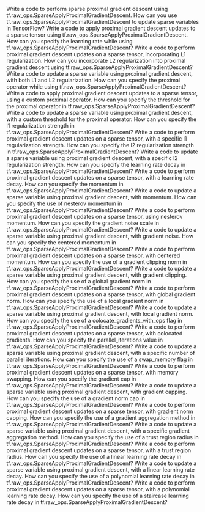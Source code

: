 Write a code to perform sparse proximal gradient descent using tf.raw_ops.SparseApplyProximalGradientDescent.
How can you use tf.raw_ops.SparseApplyProximalGradientDescent to update sparse variables in TensorFlow?
Write a code to apply proximal gradient descent updates to a sparse tensor using tf.raw_ops.SparseApplyProximalGradientDescent.
How can you specify the learning rate while using tf.raw_ops.SparseApplyProximalGradientDescent?
Write a code to perform proximal gradient descent updates on a sparse tensor, incorporating L1 regularization.
How can you incorporate L2 regularization into proximal gradient descent using tf.raw_ops.SparseApplyProximalGradientDescent?
Write a code to update a sparse variable using proximal gradient descent, with both L1 and L2 regularization.
How can you specify the proximal operator while using tf.raw_ops.SparseApplyProximalGradientDescent?
Write a code to apply proximal gradient descent updates to a sparse tensor, using a custom proximal operator.
How can you specify the threshold for the proximal operator in tf.raw_ops.SparseApplyProximalGradientDescent?
Write a code to update a sparse variable using proximal gradient descent, with a custom threshold for the proximal operator.
How can you specify the l1 regularization strength in tf.raw_ops.SparseApplyProximalGradientDescent?
Write a code to perform proximal gradient descent updates on a sparse tensor, with a specific l1 regularization strength.
How can you specify the l2 regularization strength in tf.raw_ops.SparseApplyProximalGradientDescent?
Write a code to update a sparse variable using proximal gradient descent, with a specific l2 regularization strength.
How can you specify the learning rate decay in tf.raw_ops.SparseApplyProximalGradientDescent?
Write a code to perform proximal gradient descent updates on a sparse tensor, with a learning rate decay.
How can you specify the momentum in tf.raw_ops.SparseApplyProximalGradientDescent?
Write a code to update a sparse variable using proximal gradient descent, with momentum.
How can you specify the use of nesterov momentum in tf.raw_ops.SparseApplyProximalGradientDescent?
Write a code to perform proximal gradient descent updates on a sparse tensor, using nesterov momentum.
How can you specify the gradient noise scale in tf.raw_ops.SparseApplyProximalGradientDescent?
Write a code to update a sparse variable using proximal gradient descent, with gradient noise.
How can you specify the centered momentum in tf.raw_ops.SparseApplyProximalGradientDescent?
Write a code to perform proximal gradient descent updates on a sparse tensor, with centered momentum.
How can you specify the use of a gradient clipping norm in tf.raw_ops.SparseApplyProximalGradientDescent?
Write a code to update a sparse variable using proximal gradient descent, with gradient clipping.
How can you specify the use of a global gradient norm in tf.raw_ops.SparseApplyProximalGradientDescent?
Write a code to perform proximal gradient descent updates on a sparse tensor, with global gradient norm.
How can you specify the use of a local gradient norm in tf.raw_ops.SparseApplyProximalGradientDescent?
Write a code to update a sparse variable using proximal gradient descent, with local gradient norm.
How can you specify the use of a colocate_gradients_with_ops flag in tf.raw_ops.SparseApplyProximalGradientDescent?
Write a code to perform proximal gradient descent updates on a sparse tensor, with colocated gradients.
How can you specify the parallel_iterations value in tf.raw_ops.SparseApplyProximalGradientDescent?
Write a code to update a sparse variable using proximal gradient descent, with a specific number of parallel iterations.
How can you specify the use of a swap_memory flag in tf.raw_ops.SparseApplyProximalGradientDescent?
Write a code to perform proximal gradient descent updates on a sparse tensor, with memory swapping.
How can you specify the gradient cap in tf.raw_ops.SparseApplyProximalGradientDescent?
Write a code to update a sparse variable using proximal gradient descent, with gradient capping.
How can you specify the use of a gradient norm cap in tf.raw_ops.SparseApplyProximalGradientDescent?
Write a code to perform proximal gradient descent updates on a sparse tensor, with gradient norm capping.
How can you specify the use of a gradient aggregation method in tf.raw_ops.SparseApplyProximalGradientDescent?
Write a code to update a sparse variable using proximal gradient descent, with a specific gradient aggregation method.
How can you specify the use of a trust region radius in tf.raw_ops.SparseApplyProximalGradientDescent?
Write a code to perform proximal gradient descent updates on a sparse tensor, with a trust region radius.
How can you specify the use of a linear learning rate decay in tf.raw_ops.SparseApplyProximalGradientDescent?
Write a code to update a sparse variable using proximal gradient descent, with a linear learning rate decay.
How can you specify the use of a polynomial learning rate decay in tf.raw_ops.SparseApplyProximalGradientDescent?
Write a code to perform proximal gradient descent updates on a sparse tensor, with a polynomial learning rate decay.
How can you specify the use of a staircase learning rate decay in tf.raw_ops.SparseApplyProximalGradientDescent?